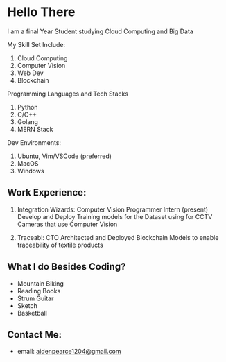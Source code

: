 # Hello There
I am a final Year Student studying Cloud Computing and Big Data

My Skill Set Include:
1. Cloud Computing
2. Computer Vision
3. Web Dev
4. Blockchain 

Programming Languages and Tech Stacks 
1. Python 
2. C/C++
3. Golang
4. MERN Stack


Dev Environments:
1. Ubuntu, Vim/VSCode (preferred)
2. MacOS
3. Windows


## Work Experience:
1. Integration Wizards: Computer Vision Programmer Intern (present)
      Develop and Deploy Training models for the Dataset using for CCTV Cameras that use Computer Vision


2. Traceabl: CTO
    Architected and Deployed Blockchain Models to enable traceability of textile products


## What I do Besides Coding?
- Mountain Biking
- Reading Books
- Strum Guitar
- Sketch
- Basketball


## Contact Me:

- email: [aidenpearce1204@gmail.com](aidenpearce1204@gmail.com)

